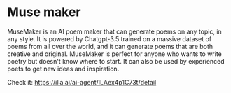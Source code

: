 # Muse maker
MuseMaker is an AI poem maker that can generate poems on any topic, in any style. It is powered by Chatgpt-3.5 trained on a massive dataset of poems from all over the world, and it can generate poems that are both creative and original.
MuseMaker is perfect for anyone who wants to write poetry but doesn't know where to start. It can also be used by experienced poets to get new ideas and inspiration.

Check it: https://illa.ai/ai-agent/ILAex4p1C73t/detail
